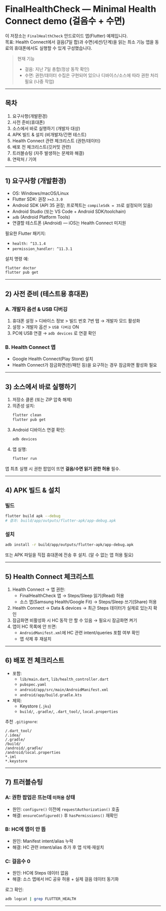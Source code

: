 
# FinalHealthCheck — Minimal Health Connect demo (걸음수 + 수면)

이 저장소는 `FinalHealthCheck` 안드로이드 앱(Flutter) 예제입니다.  
목표: Health Connect에서 걸음(7일 합)과 수면(세션/단계)을 읽는 최소 기능 앱을 동료의 휴대폰에서도 실행할 수 있게 구성했습니다.

> 현재 기능
> - 걸음: 지난 7일 총합(정상 동작 확인)
> - 수면: 권한/데이터 수집은 구현되어 있으나 디바이스/소스에 따라 권한 처리 필요 (나중 작업)

---

## 목차
1. 요구사항(개발환경)
2. 사전 준비(휴대폰)
3. 소스에서 바로 실행하기 (개발자 대상)
4. APK 빌드 & 설치 (비개발자/간편 테스트)
5. Health Connect 관련 체크리스트 (권한/데이터)
6. 배포 전 체크리스트(깃커밋 관련)
7. 트러블슈팅 (자주 발생하는 문제와 해결)
8. 연락처 / 기여

---

## 1) 요구사항 (개발환경)
- OS: Windows/macOS/Linux
- Flutter SDK: 권장 `>=3.3.0`
- Android SDK (API 35 권장; 프로젝트는 `compileSdk = 35`로 설정되어 있음)
- Android Studio (또는 VS Code + Android SDK/toolchain)
- `adb` (Android Platform Tools)
- 연결할 테스트폰 (Android) — iOS는 Health Connect 미지원

필요한 Flutter 패키지:
- `health: ^13.1.4`
- `permission_handler: ^11.3.1`

설치 명령 예:
```bash
flutter doctor
flutter pub get
```

---

## 2) 사전 준비 (테스트용 휴대폰)
### A. 개발자 옵션 & USB 디버깅
1. 휴대폰 설정 > 디바이스 정보 > 빌드 번호 7번 탭 → 개발자 모드 활성화  
2. 설정 > 개발자 옵션 > `USB 디버깅` ON  
3. PC에 USB 연결 → `adb devices` 로 연결 확인

### B. Health Connect 앱
- Google Health Connect(Play Store) 설치
- Health Connect가 잠금화면(핀/패턴 등)을 요구하는 경우 잠금화면 활성화 필요

---

## 3) 소스에서 바로 실행하기
1. 저장소 클론 (또는 ZIP 압축 해제)
2. 의존성 설치:
   ```bash
   flutter clean
   flutter pub get
   ```
3. Android 디바이스 연결 확인:
   ```bash
   adb devices
   ```
4. 앱 실행:
   ```bash
   flutter run
   ```

앱 최초 실행 시 권한 팝업이 뜨면 **걸음/수면 읽기 권한 허용** 필수.

---

## 4) APK 빌드 & 설치
### 빌드
```bash
flutter build apk --debug
# 결과: build/app/outputs/flutter-apk/app-debug.apk
```

### 설치
```bash
adb install -r build/app/outputs/flutter-apk/app-debug.apk
```

또는 APK 파일을 직접 휴대폰에 전송 후 설치. (알 수 없는 앱 허용 필요)

---

## 5) Health Connect 체크리스트
1. Health Connect → 앱 권한:  
   - FinalHealthCheck 앱 → Steps/Sleep 읽기(Read) 허용  
   - 소스 앱(Samsung Health/Google Fit) → Steps/Sleep 쓰기(Share) 허용
2. Health Connect → Data & devices → 최근 Steps 데이터가 실제로 있는지 확인
3. 잠금화면 비활성화 시 HC 동작 안 할 수 있음 → 필요시 잠금화면 켜기
4. 앱이 HC 목록에 안 뜨면:
   - `AndroidManifest.xml`에 HC 관련 intent/queries 포함 여부 확인
   - 앱 삭제 후 재설치

---

## 6) 배포 전 체크리스트
- 포함:
  - `lib/main.dart`, `lib/health_controller.dart`
  - `pubspec.yaml`
  - `android/app/src/main/AndroidManifest.xml`
  - `android/app/build.gradle.kts`
- 제외:
  - Keystore (`.jks`)
  - `build/`, `.gradle/`, `.dart_tool/`, `local.properties`

추천 `.gitignore`:
```
/.dart_tool/
/.idea/
/.gradle/
/build/
/android/.gradle/
/android/local.properties
*.iml
*.keystore
```

---

## 7) 트러블슈팅

### A: 권한 팝업은 뜨는데 `미허용` 상태
- 원인: `configure()` 이전에 `requestAuthorization()` 호출
- 해결: `ensureConfigured()` 후 `hasPermissions()` 재확인

### B: HC에 앱이 안 뜸
- 원인: Manifest intent/alias 누락
- 해결: HC 관련 intent/alias 추가 후 앱 삭제·재설치

### C: 걸음수 0
- 원인: HC에 Steps 데이터 없음
- 해결: 소스 앱에서 HC 공유 허용 + 실제 걸음 데이터 동기화

로그 확인:
```bash
adb logcat | grep FLUTTER_HEALTH
```

---
